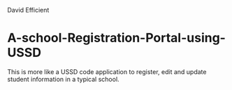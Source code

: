 David Efficient
# A-school-Registration-Portal-using-USSD
This is more like a USSD code application to register, edit and update student information in a typical school.
